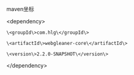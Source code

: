maven坐标

\<dependency\>

	\<groupId\>com.hlg\</groupId\>
	
	\<artifactId\>webgleaner-core\</artifactId\>
	
	\<version\>2.2.0-SNAPSHOT\</version\>
	
\</dependency\>